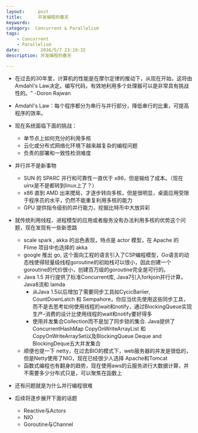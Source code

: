 ```yaml
---
layout:     post
title:      并发编程的春天
keywords:
category:  Concurrent & Parallelism
tags:
    - Concurrent
    - Parallelism
date:        2016/5/7 23:19:32
description: 并发编程的春天

---
```

  - 在过去的30年里，计算机的性能是在摩尔定律的推动下，从现在开始，这将由Amdahl's Law决定。编写代码，有效地利用多个处理器可以是非常具有挑战性的。" -Doron Rajwan　　
  - Amdahl's Law：每个程序都分为串行与并行部分，降低串行的比重，可提高程序的效率。
  
  - 现在系统面临下面的挑战：
    * 单节点上如何充分的利用多核
    * 云化或分布式网络化环境下越来越复杂的编程问题
    * 负责的部署和一致性检测难度
<!--more-->

  - 并行并不是新事物
    * SUN 的 SPARC 并行和可靠性一直优于 x86，但是输给了成本。（现在uinx是不是都转到linux上了？）
    * x86 直到 AMD 出来搅局，才逐步转向多核，但是很明显，桌面应用受限于程序员的水平，仍然不能重复利用多核的能力
    * GPU 提供指令级别的并行能力，挖掘比特币中大放异彩
  
  
  - 就传统利用线程、进程模型的应用或者服务没有办法利用多核的优势这个问题，现在发现有一些新思路
    * scale spark , akka 的出色表现，特点是 actor 模型，在 Apache 的 Flime 项目中也选择的 akka
    * google 推出 go, 这个面向工程的语言引入了CSP编程模型，Go语言的动态栈使得轻量级线程goroutine的初始栈可以很小，因此创建一个goroutine的代价很小，创建百万级的goroutine完全是可行的。
    * Java 1.5 并行提供了标准Concurrent库, Java7引入forkjoin并行计算，Java8流和 lamda
      - 从Java 1.5以后增加了需要同步工具如CycicBariier, CountDownLatch 和 Sempahore，你应当优先使用这些同步工具，而不是去思考如何使用线程的wait和notify，通过BlockingQueue实现生产-消费的设计比使用线程的wait和notify要好得多
      - 使用并发集合Collection而不是加了同步锁的集合. Java提供了 ConcurrentHashMap CopyOnWriteArrayList 和 CopyOnWriteArraySet以及BlockingQueue Deque and BlockingDeque五大并发集合
    * 顺便也提一下 netty，在过去BIO的模式下，web服务器的并发是很低的，但是Netty使用了NIO，现在已经很少人选择 Apache和Tomcat
    * 函数式编程也有翻身的趋势，现在使用aws的云服务进行大数据计算，并不需要多少分布式只是，可以聚焦在函数上
      

  - 还有问题就是为什么并行编程很难

  - 后续将逐步展开下面的话题
    * Reactive与Actors
    * NIO
    * Goroutine与Channel


